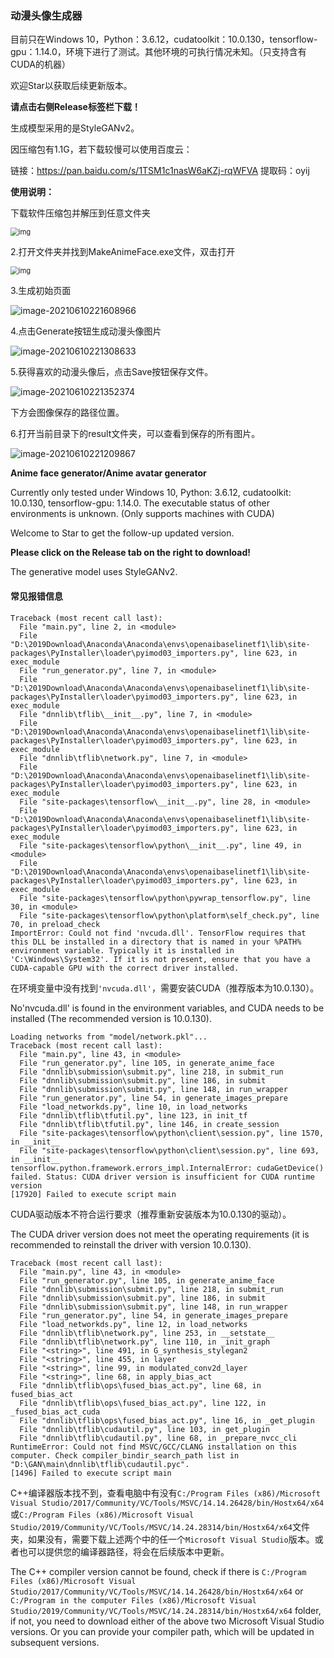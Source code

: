 ### 动漫头像生成器

目前只在Windows 10，Python：3.6.12，cudatoolkit：10.0.130，tensorflow-gpu：1.14.0，环境下进行了测试。其他环境的可执行情况未知。（只支持含有CUDA的机器）

欢迎Star以获取后续更新版本。

**请点击右侧Release标签栏下载！**

生成模型采用的是StyleGANv2。



因压缩包有1.1G，若下载较慢可以使用百度云：

链接：https://pan.baidu.com/s/1TSM1c1nasW6aKZj-rqWFVA  提取码：oyij 

**使用说明：**

下载软件压缩包并解压到任意文件夹

<img src="https://banni.oss-cn-beijing.aliyuncs.com/img/20210401200955.jpg" alt="img" style="zoom: 80%;" />

2.打开文件夹并找到MakeAnimeFace.exe文件，双击打开

<img src="https://banni.oss-cn-beijing.aliyuncs.com/img/20210401200959.jpg" alt="img" style="zoom:80%;" />

3.生成初始页面

![image-20210610221608966](https://banni.oss-cn-beijing.aliyuncs.com/img/20210610221609.png)

4.点击Generate按钮生成动漫头像图片

![image-20210610221308633](https://banni.oss-cn-beijing.aliyuncs.com/img/20210610221308.png)

5.获得喜欢的动漫头像后，点击Save按钮保存文件。

![image-20210610221352374](https://banni.oss-cn-beijing.aliyuncs.com/img/20210610221352.png)

下方会图像保存的路径位置。

6.打开当前目录下的result文件夹，可以查看到保存的所有图片。

![image-20210610221209867](https://banni.oss-cn-beijing.aliyuncs.com/img/20210610221217.png)

 

**Anime face generator/Anime avatar generator**

Currently only tested under Windows 10, Python: 3.6.12, cudatoolkit: 10.0.130, tensorflow-gpu: 1.14.0. The executable status of other environments is unknown. (Only supports machines with CUDA)

Welcome to Star to get the follow-up updated version.

**Please click on the Release tab on the right to download!**

The generative model uses StyleGANv2.



#### 常见报错信息

```
Traceback (most recent call last):
  File "main.py", line 2, in <module>
  File "D:\2019Download\Anaconda\Anaconda\envs\openaibaselinetf1\lib\site-packages\PyInstaller\loader\pyimod03_importers.py", line 623, in exec_module
  File "run_generator.py", line 7, in <module>
  File "D:\2019Download\Anaconda\Anaconda\envs\openaibaselinetf1\lib\site-packages\PyInstaller\loader\pyimod03_importers.py", line 623, in exec_module
  File "dnnlib\tflib\__init__.py", line 7, in <module>
  File "D:\2019Download\Anaconda\Anaconda\envs\openaibaselinetf1\lib\site-packages\PyInstaller\loader\pyimod03_importers.py", line 623, in exec_module
  File "dnnlib\tflib\network.py", line 7, in <module>
  File "D:\2019Download\Anaconda\Anaconda\envs\openaibaselinetf1\lib\site-packages\PyInstaller\loader\pyimod03_importers.py", line 623, in exec_module
  File "site-packages\tensorflow\__init__.py", line 28, in <module>
  File "D:\2019Download\Anaconda\Anaconda\envs\openaibaselinetf1\lib\site-packages\PyInstaller\loader\pyimod03_importers.py", line 623, in exec_module
  File "site-packages\tensorflow\python\__init__.py", line 49, in <module>
  File "D:\2019Download\Anaconda\Anaconda\envs\openaibaselinetf1\lib\site-packages\PyInstaller\loader\pyimod03_importers.py", line 623, in exec_module
  File "site-packages\tensorflow\python\pywrap_tensorflow.py", line 30, in <module>
  File "site-packages\tensorflow\python\platform\self_check.py", line 70, in preload_check
ImportError: Could not find 'nvcuda.dll'. TensorFlow requires that this DLL be installed in a directory that is named in your %PATH% environment variable. Typically it is installed in 'C:\Windows\System32'. If it is not present, ensure that you have a CUDA-capable GPU with the correct driver installed.
```

在环境变量中没有找到`'nvcuda.dll'`，需要安装CUDA（推荐版本为10.0.130）。

No'nvcuda.dll' is found in the environment variables, and CUDA needs to be installed (The recommended version is 10.0.130).



```
Loading networks from "model/network.pkl"...
Traceback (most recent call last):
  File "main.py", line 43, in <module>
  File "run_generator.py", line 105, in generate_anime_face
  File "dnnlib\submission\submit.py", line 218, in submit_run
  File "dnnlib\submission\submit.py", line 186, in submit
  File "dnnlib\submission\submit.py", line 148, in run_wrapper
  File "run_generator.py", line 54, in generate_images_prepare
  File "load_networkds.py", line 10, in load_networks
  File "dnnlib\tflib\tfutil.py", line 123, in init_tf
  File "dnnlib\tflib\tfutil.py", line 146, in create_session
  File "site-packages\tensorflow\python\client\session.py", line 1570, in __init__
  File "site-packages\tensorflow\python\client\session.py", line 693, in __init__
tensorflow.python.framework.errors_impl.InternalError: cudaGetDevice() failed. Status: CUDA driver version is insufficient for CUDA runtime version
[17920] Failed to execute script main
```

CUDA驱动版本不符合运行要求（推荐重新安装版本为10.0.130的驱动）。

The CUDA driver version does not meet the operating requirements (it is recommended to reinstall the driver with version 10.0.130).



```
Traceback (most recent call last):
  File "main.py", line 43, in <module>
  File "run_generator.py", line 105, in generate_anime_face
  File "dnnlib\submission\submit.py", line 218, in submit_run
  File "dnnlib\submission\submit.py", line 186, in submit
  File "dnnlib\submission\submit.py", line 148, in run_wrapper
  File "run_generator.py", line 54, in generate_images_prepare
  File "load_networkds.py", line 12, in load_networks
  File "dnnlib\tflib\network.py", line 253, in __setstate__
  File "dnnlib\tflib\network.py", line 110, in _init_graph
  File "<string>", line 491, in G_synthesis_stylegan2
  File "<string>", line 455, in layer
  File "<string>", line 99, in modulated_conv2d_layer
  File "<string>", line 68, in apply_bias_act
  File "dnnlib\tflib\ops\fused_bias_act.py", line 68, in fused_bias_act
  File "dnnlib\tflib\ops\fused_bias_act.py", line 122, in _fused_bias_act_cuda
  File "dnnlib\tflib\ops\fused_bias_act.py", line 16, in _get_plugin
  File "dnnlib\tflib\cudautil.py", line 103, in get_plugin
  File "dnnlib\tflib\cudautil.py", line 68, in _prepare_nvcc_cli
RuntimeError: Could not find MSVC/GCC/CLANG installation on this computer. Check compiler_bindir_search_path list in "D:\GAN\main\dnnlib\tflib\cudautil.pyc".
[1496] Failed to execute script main
```

C++编译器版本找不到，查看电脑中有没有`C:/Program Files (x86)/Microsoft Visual Studio/2017/Community/VC/Tools/MSVC/14.14.26428/bin/Hostx64/x64`或`C:/Program Files (x86)/Microsoft Visual Studio/2019/Community/VC/Tools/MSVC/14.24.28314/bin/Hostx64/x64`文件夹，如果没有，需要下载上述两个中的任一个`Microsoft Visual Studio`版本。或者也可以提供您的编译器路径，将会在后续版本中更新。

The C++ compiler version cannot be found, check if there is `C:/Program Files (x86)/Microsoft Visual Studio/2017/Community/VC/Tools/MSVC/14.14.26428/bin/Hostx64/x64` or `C:/Program in the computer Files (x86)/Microsoft Visual Studio/2019/Community/VC/Tools/MSVC/14.24.28314/bin/Hostx64/x64` folder, if not, you need to download either of the above two Microsoft Visual Studio versions. Or you can provide your compiler path, which will be updated in subsequent versions.

